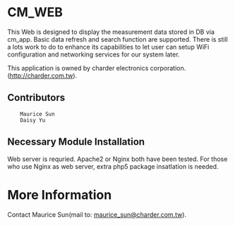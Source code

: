 CM_WEB
============
This Web is designed to display the measurement data stored in DB via cm_app.
Basic data refresh and search function are supported. There is still a lots work
to do to enhance its capabilities to let user can setup WiFi configuration and 
networking services for our system later. 

This application is owned by charder electronics corporation.(http://charder.com.tw). 

## Contributors


```
    Maurice Sun  
	Daisy Yu
```

## Necessary Module Installation

Web server is requried. Apache2 or Nginx both have been tested. For those who use Nginx
as web server, extra php5 package insatlation is needed. 

# More Information

Contact Maurice Sun(mail to: maurice_sun@charder.com.tw).